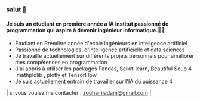 ### salut 👋

 

#### Je suis un étudiant en première année a IA institut passionné de programmation qui aspire à devenir ingénieur informatique.🧑‍💻

- Étudiant en Première année d'ecole ingénieurs en inteligence artificiel
- Passionné de technologies, d'intelligence artificielle et data sciences 
- Je travaille actuellement sur différents projets personnels pour améliorer mes compétences en programmation
- J'ai appris à utiliser les packages Pandas, Scikit-learn, Beautiful Soup 4 ,mathplolib , plotly et TensorFlow.
- Je suis actuellement entrain de travailler sur l'IA du puissance 4

| si vous voulez me contacter : zouhairiiadam@gmail.com |

